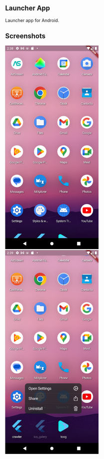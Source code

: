 ## Launcher App
Launcher app for Android.
 
## Screenshots
<img src="screenshots/Screenshot_1703547540.png" width="300">  <img src="screenshots/Screenshot_1703547547.png" width="300">
 
